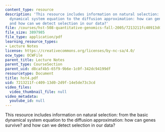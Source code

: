 ```yaml
---
content_type: resource
description: 'This resource includes information on natural selection: from the basic
  dynamical system equation to the diffusion approximation: how can genes survive?
  and how can we detect selection in our data?'
file: /courses/hst-508-quantitative-genomics-fall-2005/7213211fc40913d02d9f14e5de73c3cd_hst4.pdf
file_size: 3897985
file_type: application/pdf
learning_resource_types:
- Lecture Notes
license: https://creativecommons.org/licenses/by-nc-sa/4.0/
ocw_type: OCWFile
parent_title: Lecture Notes
parent_type: CourseSection
parent_uid: d8caf4b5-65f9-9b6e-1c0f-342dc94199df
resourcetype: Document
title: hst4.pdf
uid: 7213211f-c409-13d0-2d9f-14e5de73c3cd
video_files:
  video_thumbnail_file: null
video_metadata:
  youtube_id: null
---
```

This resource includes information on natural selection: from the basic dynamical system equation to the diffusion approximation: how can genes survive? and how can we detect selection in our data?